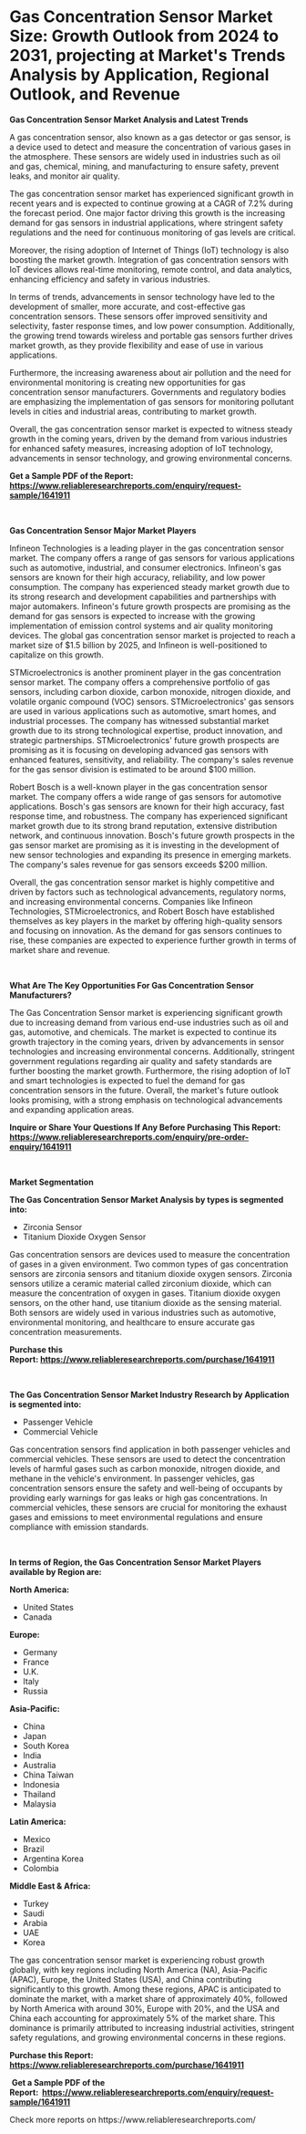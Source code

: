 <p><h1>Gas Concentration Sensor Market Size: Growth Outlook from 2024 to 2031, projecting at Market's Trends Analysis by Application, Regional Outlook, and Revenue</h1></p><p><strong>Gas Concentration Sensor Market Analysis and Latest Trends</strong></p>
<p><p>A gas concentration sensor, also known as a gas detector or gas sensor, is a device used to detect and measure the concentration of various gases in the atmosphere. These sensors are widely used in industries such as oil and gas, chemical, mining, and manufacturing to ensure safety, prevent leaks, and monitor air quality.</p><p>The gas concentration sensor market has experienced significant growth in recent years and is expected to continue growing at a CAGR of 7.2% during the forecast period. One major factor driving this growth is the increasing demand for gas sensors in industrial applications, where stringent safety regulations and the need for continuous monitoring of gas levels are critical.</p><p>Moreover, the rising adoption of Internet of Things (IoT) technology is also boosting the market growth. Integration of gas concentration sensors with IoT devices allows real-time monitoring, remote control, and data analytics, enhancing efficiency and safety in various industries.</p><p>In terms of trends, advancements in sensor technology have led to the development of smaller, more accurate, and cost-effective gas concentration sensors. These sensors offer improved sensitivity and selectivity, faster response times, and low power consumption. Additionally, the growing trend towards wireless and portable gas sensors further drives market growth, as they provide flexibility and ease of use in various applications.</p><p>Furthermore, the increasing awareness about air pollution and the need for environmental monitoring is creating new opportunities for gas concentration sensor manufacturers. Governments and regulatory bodies are emphasizing the implementation of gas sensors for monitoring pollutant levels in cities and industrial areas, contributing to market growth.</p><p>Overall, the gas concentration sensor market is expected to witness steady growth in the coming years, driven by the demand from various industries for enhanced safety measures, increasing adoption of IoT technology, advancements in sensor technology, and growing environmental concerns.</p></p>
<p><strong>Get a Sample PDF of the Report:&nbsp; <a href="https://www.reliableresearchreports.com/enquiry/request-sample/1641911">https://www.reliableresearchreports.com/enquiry/request-sample/1641911</a></strong></p>
<p>&nbsp;</p>
<p><strong>Gas Concentration Sensor Major Market Players</strong></p>
<p><p>Infineon Technologies is a leading player in the gas concentration sensor market. The company offers a range of gas sensors for various applications such as automotive, industrial, and consumer electronics. Infineon's gas sensors are known for their high accuracy, reliability, and low power consumption. The company has experienced steady market growth due to its strong research and development capabilities and partnerships with major automakers. Infineon's future growth prospects are promising as the demand for gas sensors is expected to increase with the growing implementation of emission control systems and air quality monitoring devices. The global gas concentration sensor market is projected to reach a market size of $1.5 billion by 2025, and Infineon is well-positioned to capitalize on this growth.</p><p>STMicroelectronics is another prominent player in the gas concentration sensor market. The company offers a comprehensive portfolio of gas sensors, including carbon dioxide, carbon monoxide, nitrogen dioxide, and volatile organic compound (VOC) sensors. STMicroelectronics' gas sensors are used in various applications such as automotive, smart homes, and industrial processes. The company has witnessed substantial market growth due to its strong technological expertise, product innovation, and strategic partnerships. STMicroelectronics' future growth prospects are promising as it is focusing on developing advanced gas sensors with enhanced features, sensitivity, and reliability. The company's sales revenue for the gas sensor division is estimated to be around $100 million.</p><p>Robert Bosch is a well-known player in the gas concentration sensor market. The company offers a wide range of gas sensors for automotive applications. Bosch's gas sensors are known for their high accuracy, fast response time, and robustness. The company has experienced significant market growth due to its strong brand reputation, extensive distribution network, and continuous innovation. Bosch's future growth prospects in the gas sensor market are promising as it is investing in the development of new sensor technologies and expanding its presence in emerging markets. The company's sales revenue for gas sensors exceeds $200 million.</p><p>Overall, the gas concentration sensor market is highly competitive and driven by factors such as technological advancements, regulatory norms, and increasing environmental concerns. Companies like Infineon Technologies, STMicroelectronics, and Robert Bosch have established themselves as key players in the market by offering high-quality sensors and focusing on innovation. As the demand for gas sensors continues to rise, these companies are expected to experience further growth in terms of market share and revenue.</p></p>
<p>&nbsp;</p>
<p><strong>What Are The Key Opportunities For Gas Concentration Sensor Manufacturers?</strong></p>
<p><p>The Gas Concentration Sensor market is experiencing significant growth due to increasing demand from various end-use industries such as oil and gas, automotive, and chemicals. The market is expected to continue its growth trajectory in the coming years, driven by advancements in sensor technologies and increasing environmental concerns. Additionally, stringent government regulations regarding air quality and safety standards are further boosting the market growth. Furthermore, the rising adoption of IoT and smart technologies is expected to fuel the demand for gas concentration sensors in the future. Overall, the market's future outlook looks promising, with a strong emphasis on technological advancements and expanding application areas.</p></p>
<p><strong>Inquire or Share Your Questions If Any Before Purchasing This Report: <a href="https://www.reliableresearchreports.com/enquiry/pre-order-enquiry/1641911">https://www.reliableresearchreports.com/enquiry/pre-order-enquiry/1641911</a></strong></p>
<p>&nbsp;</p>
<p><strong>Market Segmentation</strong></p>
<p><strong>The Gas Concentration Sensor Market Analysis by types is segmented into:</strong></p>
<p><ul><li>Zirconia Sensor</li><li>Titanium Dioxide Oxygen Sensor</li></ul></p>
<p><p>Gas concentration sensors are devices used to measure the concentration of gases in a given environment. Two common types of gas concentration sensors are zirconia sensors and titanium dioxide oxygen sensors. Zirconia sensors utilize a ceramic material called zirconium dioxide, which can measure the concentration of oxygen in gases. Titanium dioxide oxygen sensors, on the other hand, use titanium dioxide as the sensing material. Both sensors are widely used in various industries such as automotive, environmental monitoring, and healthcare to ensure accurate gas concentration measurements.</p></p>
<p><strong>Purchase this Report:&nbsp;<a href="https://www.reliableresearchreports.com/purchase/1641911">https://www.reliableresearchreports.com/purchase/1641911</a></strong></p>
<p>&nbsp;</p>
<p><strong>The Gas Concentration Sensor Market Industry Research by Application is segmented into:</strong></p>
<p><ul><li>Passenger Vehicle</li><li>Commercial Vehicle</li></ul></p>
<p><p>Gas concentration sensors find application in both passenger vehicles and commercial vehicles. These sensors are used to detect the concentration levels of harmful gases such as carbon monoxide, nitrogen dioxide, and methane in the vehicle's environment. In passenger vehicles, gas concentration sensors ensure the safety and well-being of occupants by providing early warnings for gas leaks or high gas concentrations. In commercial vehicles, these sensors are crucial for monitoring the exhaust gases and emissions to meet environmental regulations and ensure compliance with emission standards.</p></p>
<p>&nbsp;</p>
<p><strong>In terms of Region, the Gas Concentration Sensor Market Players available by Region are:</strong></p>
<p>
    <p> <strong> North America: </strong>
        <ul>
            <li>United States</li>
            <li>Canada</li>
        </ul>
        </p> 
    <p> <strong> Europe: </strong>
        <ul>
            <li>Germany</li>
            <li>France</li>
            <li>U.K.</li>
            <li>Italy</li>
            <li>Russia</li>
        </ul>
        </p> 
    <p> <strong> Asia-Pacific: </strong>
        <ul>
            <li>China</li>
            <li>Japan</li>
            <li>South Korea</li>
            <li>India</li>
            <li>Australia</li>
            <li>China Taiwan</li>
            <li>Indonesia</li>
            <li>Thailand</li>
            <li>Malaysia</li>
        </ul>
        </p> 
    <p> <strong> Latin America: </strong>
        <ul>
            <li>Mexico</li>
            <li>Brazil</li>
            <li>Argentina Korea</li>
            <li>Colombia</li>
        </ul>
        </p> 
    <p> <strong> Middle East & Africa: </strong>
        <ul>
            <li>Turkey</li>
            <li>Saudi</li>
            <li>Arabia</li>
            <li>UAE</li>
            <li>Korea</li>
        </ul>
    </p>
    </p>
<p><p>The gas concentration sensor market is experiencing robust growth globally, with key regions including North America (NA), Asia-Pacific (APAC), Europe, the United States (USA), and China contributing significantly to this growth. Among these regions, APAC is anticipated to dominate the market, with a market share of approximately 40%, followed by North America with around 30%, Europe with 20%, and the USA and China each accounting for approximately 5% of the market share. This dominance is primarily attributed to increasing industrial activities, stringent safety regulations, and growing environmental concerns in these regions.</p></p>
<p><strong>Purchase this Report: <a href="https://www.reliableresearchreports.com/purchase/1641911">https://www.reliableresearchreports.com/purchase/1641911</a></strong></p>
<p>&nbsp;<strong>Get a Sample PDF of the Report:&nbsp;&nbsp;<a href="https://www.reliableresearchreports.com/enquiry/request-sample/1641911">https://www.reliableresearchreports.com/enquiry/request-sample/1641911</a></strong></p>
<p><strong></strong></p>
<p>Check more reports on https://www.reliableresearchreports.com/</p>